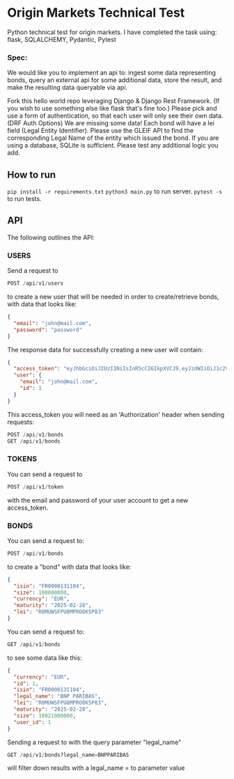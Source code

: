 # Origin Markets Technical Test

Python technical test for origin markets.
I have completed the task using: flask, SQLALCHEMY, Pydantic, Pytest

### Spec:

We would like you to implement an api to: ingest some data representing bonds, query an external api for some additional data, store the result, and make the resulting data queryable via api.

Fork this hello world repo leveraging Django & Django Rest Framework. (If you wish to use something else like flask that's fine too.)
Please pick and use a form of authentication, so that each user will only see their own data. (DRF Auth Options)
We are missing some data! Each bond will have a lei field (Legal Entity Identifier). Please use the GLEIF API to find the corresponding Legal Name of the entity which issued the bond.
If you are using a database, SQLite is sufficient.
Please test any additional logic you add.

## How to run

`pip install -r requirements.txt`
`python3 main.py` to run server.
`pytest -s` to run tests.

## API

The following outlines the API:

### USERS

Send a request to

```python
POST /api/v1/users
```

to create a new user that will be needed in order to create/retrieve bonds, with data that looks like:

```json
{
  "email": "john@mail.com",
  "password": "password"
}
```

The response data for successfully creating a new user will contain:

```json
{
  "access_token": "eyJhbGciOiJIUzI1NiIsInR5cCI6IkpXVCJ9.eyJzdWIiOiJ1c2VyX2lkOjEiLCJleHAiOjE2MDU1MjkzOTR9.tCiXmsFd4eGH2bfCog5O9CbKstxlmo452s4aPYRnP98",
  "user": {
    "email": "john@mail.com",
    "id": 1
  }
}
```

This access_token you will need as an 'Authorization' header when sending requests:

```python
POST /api/v1/bonds
GET /api/v1/bonds
```

### TOKENS

You can send a request to

```python
POST /api/v1/token
```

with the email and password of your user account to get a new access_token.

### BONDS

You can send a request to:

```python
POST /api/v1/bonds
```

to create a "bond" with data that looks like:

```json
{
  "isin": "FR0000131104",
  "size": 100000000,
  "currency": "EUR",
  "maturity": "2025-02-28",
  "lei": "R0MUWSFPU8MPRO8K5P83"
}
```

You can send a request to:

```python
GET /api/v1/bonds
```

to see some data like this:

```json
{
  "currency": "EUR",
  "id": 1,
  "isin": "FR0000131104",
  "legal_name": "BNP PARIBAS",
  "lei": "R0MUWSFPU8MPRO8K5P83",
  "maturity": "2025-02-28",
  "size": 10021000000,
  "user_id": 1
}
```

Sending a request to with the query parameter "legal_name"

```python
GET /api/v1/bonds?legal_name=BNPPARIBAS
```

will filter down results with a legal_name = to parameter value
